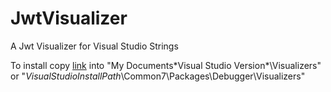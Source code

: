 # JwtVisualizer
A Jwt Visualizer for Visual Studio Strings


To install copy [link](https://github.com/benjidev/JwtVisualizer/blob/master/Compiled/JwtVisualizer.dll "dll") into "My Documents\*Visual Studio Version*\Visualizers" or "*VisualStudioInstallPath*\Common7\Packages\Debugger\Visualizers"